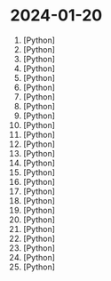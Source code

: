 # 2024-01-20

1. [](https://github.comundefined "1 min voice data can also be used to train a good TTS model! (few shot voice cloning)") [Python]
2. [](https://github.comundefined "Question and Answer based on Anything.") [Python]
3. [](https://github.comundefined "Home Assistant integration for Haier hOn: support for Haier/Candy/Hoover home appliances like washing machines and air conditioners in 19 languages.") [Python]
4. [](https://github.comundefined "") [Python]
5. [](https://github.comundefined "A code-first agent framework for seamlessly planning and executing data analytics tasks.") [Python]
6. [](https://github.comundefined "") [Python]
7. [](https://github.comundefined "SGLang is a structured generation language designed for large language models (LLMs). It makes your interaction with LLMs faster and more controllable.") [Python]
8. [](https://github.comundefined "This repository provides the code and model checkpoints of the research paper: Scalable Pre-training of Large Autoregressive Image Models") [Python]
9. [](https://github.comundefined "") [Python]
10. [](https://github.comundefined "Comprehensive Python Cheatsheet") [Python]
11. [](https://github.comundefined "Official release of InternLM2 7B and 20B base and chat models. 200K context support") [Python]
12. [](https://github.comundefined "Open standard for machine learning interoperability") [Python]
13. [](https://github.comundefined "Main Sigma Rule Repository") [Python]
14. [](https://github.comundefined "⚡ Automatically decrypt encryptions without knowing the key or cipher, decode encodings, and crack hashes ⚡") [Python]
15. [](https://github.comundefined "Unofficial implementation of PhotoMaker for ComfyUI") [Python]
16. [](https://github.comundefined "Tool to find CVEs and Exploits.") [Python]
17. [](https://github.comundefined "专注于结构化表格数据快速生成合成数据的组件") [Python]
18. [](https://github.comundefined "") [Python]
19. [](https://github.comundefined "MotionCtrl: A Unified and Flexible Motion Controller for Video Generation") [Python]
20. [](https://github.comundefined "To speed up LLMs' inference and enhance LLM's perceive of key information, compress the prompt and KV-Cache, which achieves up to 20x compression with minimal performance loss.") [Python]
21. [](https://github.comundefined "") [Python]
22. [](https://github.comundefined "Simple and efficient pytorch-native transformer text generation in <1000 LOC of python.") [Python]
23. [](https://github.comundefined "Marigold: Repurposing Diffusion-Based Image Generators for Monocular Depth Estimation") [Python]
24. [](https://github.comundefined "A GPT-empowered penetration testing tool") [Python]
25. [](https://github.comundefined "[BIG UPDATE] A discord token grabber, crypto wallet stealer, cookie stealer, password stealer, file stealer etc. app written in Python.") [Python]
